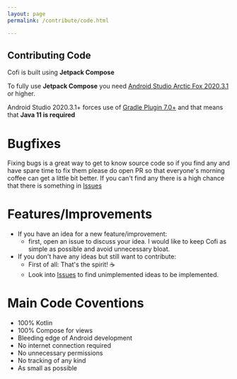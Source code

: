 ```yaml
---
layout: page
permalink: /contribute/code.html

---
```

## Contributing Code

Cofi is built using **Jetpack Compose**

To fully use **Jetpack Compose** you need [Android Studio Arctic Fox 2020.3.1](https://developer.android.com/studio/preview/features#2020.3.1) or higher.

Android Studio 2020.3.1+ forces use of [Gradle Plugin 7.0+](https://android-developers.googleblog.com/2020/12/announcing-android-gradle-plugin.html) and that means that **Java 11 is required**

# Bugfixes

Fixing bugs is a great way to get to know source code so if you find any and have spare time to fix them please do open PR so that everyone's morning coffee can get a little bit better. If you can't find any there is a high chance that there is something in [Issues](https://github.com/rozPierog/Cofi/labels/bug)

# Features/Improvements

- If you have an idea for a new feature/improvement:
   - first, open an issue to discuss your idea. I would like to keep Cofi as simple as possible and avoid unnecessary bloat.
- If you don't have any ideas but still want to contribute:
   - First of all: That's the spirit! ☕
   - Look into [Issues](https://github.com/rozPierog/Cofi/issues?q=is%3Aissue+is%3Aopen+label%3Aenhancement) to find unimplemented ideas to be implemented.

# Main Code Coventions

- 100% Kotlin
- 100% Compose for views
- Bleeding edge of Android development
- No internet connection required
- No unnecessary permissions
- No tracking of any kind
- As small as possible
